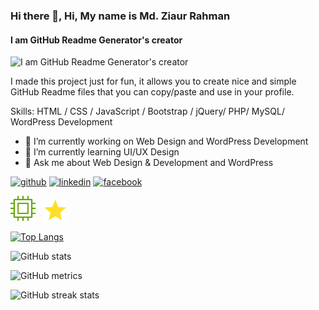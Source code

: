 ### Hi there 👋, Hi, My name is Md. Ziaur Rahman
#### I am GitHub Readme Generator's creator
![I am GitHub Readme Generator's creator](https://media.licdn.com/dms/image/D5616AQF-dWX_Wj3OnQ/profile-displaybackgroundimage-shrink_350_1400/0/1715541794549?e=1721260800&v=beta&t=nNLxfLBPzagYJEVnp3iKmy-FdYX_-UGB8P-nbPM5PeM)

I made this project just for fun, it allows you to create nice and simple GitHub Readme files that you can copy/paste and use in your profile.

Skills: HTML / CSS / JavaScript / Bootstrap / jQuery/ PHP/ MySQL/ WordPress Development 

- 🔭 I’m currently working on Web Design and WordPress Development  
- 🌱 I’m currently learning UI/UX Design  
- 💬 Ask me about Web Design & Development and WordPress  


[<img src='https://cdn.jsdelivr.net/npm/simple-icons@3.0.1/icons/github.svg' alt='github' height='40'>](https://github.com/https://github.com/ziasharzimo)  [<img src='https://cdn.jsdelivr.net/npm/simple-icons@3.0.1/icons/linkedin.svg' alt='linkedin' height='40'>](https://www.linkedin.com/in/www.linkedin.com/in/md-ziaur-rahman-a09726a1/)  [<img src='https://cdn.jsdelivr.net/npm/simple-icons@3.0.1/icons/facebook.svg' alt='facebook' height='40'>](https://www.facebook.com/https://www.facebook.com/hasan.sharzimo/)  

<a href='https://docs.github.com/en/developers'><img src='https://raw.githubusercontent.com/acervenky/animated-github-badges/master/assets/devbadge.gif' width='40' height='40'></a> <a href='https://stars.github.com/'><img src='https://raw.githubusercontent.com/acervenky/animated-github-badges/master/assets/starbadge.gif' width='35' height='35'></a> 

[![Top Langs](https://github-readme-stats.vercel.app/api/top-langs/?username=https://github.com/ziasharzimo)](https://github.com/anuraghazra/github-readme-stats)

![GitHub stats](https://github-readme-stats.vercel.app/api?username=https://github.com/ziasharzimo&show_icons=true)  

![GitHub metrics](https://metrics.lecoq.io/https://github.com/ziasharzimo)  

![GitHub streak stats](https://streak-stats.demolab.com/?user=https://github.com/ziasharzimo)  

